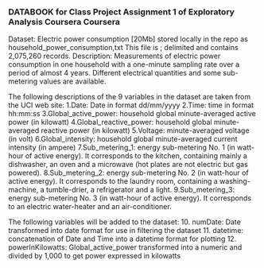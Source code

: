 ### DATABOOK for Class Project Assignment 1 of Exploratory Analysis Coursera Coursera

Dataset: 		Electric power consumption [20Mb]  stored locally in the repo as  household_power_consumption,txt
                This file is ; delimited and contains 2,075,260 records.
Description: 	Measurements of electric power consumption in one household with a one-minute 
                sampling rate over a period of almost 4 years. Different electrical quantities 
				and some sub-metering values are available.

The following descriptions of the 9 variables in the dataset are taken from the UCI web site:
1.Date: Date in format dd/mm/yyyy
2.Time: time in format hh:mm:ss
3.Global_active_power: household global minute-averaged active power (in kilowatt)
4.Global_reactive_power: household global minute-averaged reactive power (in kilowatt)
5.Voltage: minute-averaged voltage (in volt)
6.Global_intensity: household global minute-averaged current intensity (in ampere)
7.Sub_metering_1: energy sub-metering No. 1 (in watt-hour of active energy). It corresponds to the kitchen, containing mainly a dishwasher, an oven and a microwave (hot plates are not electric but gas powered).
8.Sub_metering_2: energy sub-metering No. 2 (in watt-hour of active energy). It corresponds to the laundry room, containing a washing-machine, a tumble-drier, a refrigerator and a light.
9.Sub_metering_3: energy sub-metering No. 3 (in watt-hour of active energy). It corresponds to an electric water-heater and an air-conditioner.

The following variables will be added to the dataset:
10. numDate: Date transformed into date format for use in filtering the dataset
11. datetime: concatenation of Date and Time into a datetime format for plotting
12. powerInKilowatts: Global_active_power transformed into a numeric and divided by 1,000 to get power expressed in kilowatts